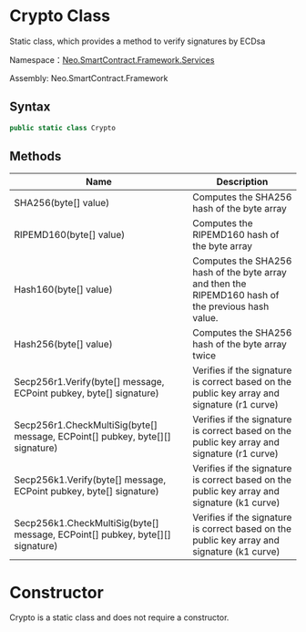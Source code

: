 # Crypto Class

Static class, which provides a method to verify signatures by ECDsa

Namespace：[Neo.SmartContract.Framework.Services](../services.md)

Assembly: Neo.SmartContract.Framework

## Syntax

```c#
public static class Crypto
```

## Methods

| Name                                   | Description   |
| ---------------------------------------- | --------------- |
| SHA256(byte[] value) | Computes the SHA256 hash of the byte array |
| RIPEMD160(byte[] value) | Computes the RIPEMD160 hash of the byte array |
| Hash160(byte[] value) | Computes the SHA256 hash of the byte array and then the RIPEMD160 hash of the previous hash value. |
| Hash256(byte[] value) | Computes the SHA256 hash of the byte array twice             |
| Secp256r1.Verify(byte[] message, ECPoint pubkey, byte[] signature) | Verifies if the signature is correct based on the public key array and signature (r1 curve) |
| Secp256r1.CheckMultiSig(byte[] message, ECPoint[] pubkey, byte[][] signature) | Verifies if the signature is correct based on the public key array and signature (r1 curve) |
| Secp256k1.Verify(byte[] message, ECPoint pubkey, byte[] signature) | Verifies if the signature is correct based on the public key array and signature (k1 curve) |
| Secp256k1.CheckMultiSig(byte[] message, ECPoint[] pubkey, byte[][] signature) | Verifies if the signature is correct based on the public key array and signature (k1 curve) |

# Constructor

Crypto is a static class and does not require a constructor.
